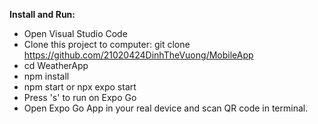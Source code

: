 **Install and Run:**
* Open Visual Studio Code
* Clone this project to computer: git clone https://github.com/21020424DinhTheVuong/MobileApp
* cd WeatherApp
* npm install
* npm start or npx expo start
* Press 's' to run on Expo Go
* Open Expo Go App in your real device and scan QR code in terminal.
